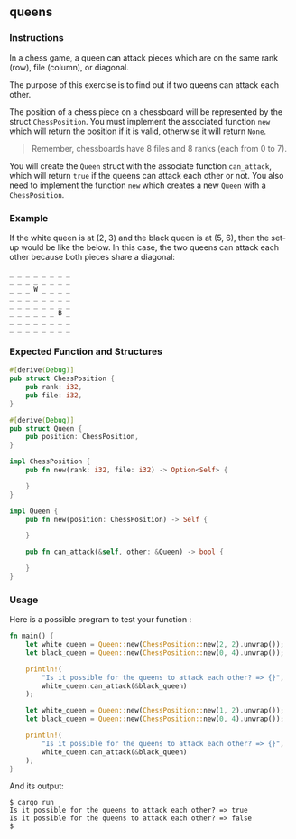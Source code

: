 ## queens

### Instructions

In a chess game, a queen can attack pieces which are on the same rank (row), file (column), or diagonal.

The purpose of this exercise is to find out if two queens can attack each other.

The position of a chess piece on a chessboard will be represented by the struct `ChessPosition`. You must implement the associated function `new` which will return the position if it is valid, otherwise it will return `None`.
> Remember, chessboards have 8 files and 8 ranks (each from 0 to 7).

You will create the `Queen` struct with the associate function `can_attack`, which will return `true` if the queens can attack each other or not. You also need to implement the function `new` which creates a new `Queen` with a `ChessPosition`.

### Example

If the white queen is at (2, 3) and the black queen is at (5, 6), then the set-up would be like the below. In this case, the two queens can attack each other because both pieces share a diagonal:

```
_ _ _ _ _ _ _ _
_ _ _ _ _ _ _ _
_ _ _ W _ _ _ _
_ _ _ _ _ _ _ _
_ _ _ _ _ _ _ _
_ _ _ _ _ _ B _
_ _ _ _ _ _ _ _
_ _ _ _ _ _ _ _
```

### Expected Function and Structures

```rust
#[derive(Debug)]
pub struct ChessPosition {
    pub rank: i32,
    pub file: i32,
}

#[derive(Debug)]
pub struct Queen {
    pub position: ChessPosition,
}

impl ChessPosition {
    pub fn new(rank: i32, file: i32) -> Option<Self> {

    }
}

impl Queen {
    pub fn new(position: ChessPosition) -> Self {

    }

    pub fn can_attack(&self, other: &Queen) -> bool {

    }
}
```

### Usage

Here is a possible program to test your function :

```rust
fn main() {
    let white_queen = Queen::new(ChessPosition::new(2, 2).unwrap());
    let black_queen = Queen::new(ChessPosition::new(0, 4).unwrap());

    println!(
        "Is it possible for the queens to attack each other? => {}",
        white_queen.can_attack(&black_queen)
    );

    let white_queen = Queen::new(ChessPosition::new(1, 2).unwrap());
    let black_queen = Queen::new(ChessPosition::new(0, 4).unwrap());

    println!(
        "Is it possible for the queens to attack each other? => {}",
        white_queen.can_attack(&black_queen)
    );
}
```

And its output:

```console
$ cargo run
Is it possible for the queens to attack each other? => true
Is it possible for the queens to attack each other? => false
$
```
